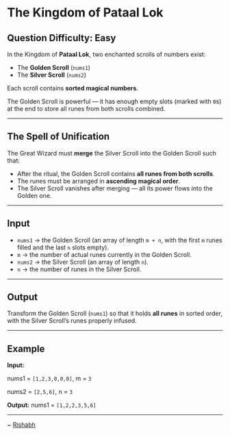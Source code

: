 
# The Kingdom of Pataal Lok

## Question Difficulty: Easy


In the Kingdom of **Pataal Lok**, two enchanted scrolls of numbers exist:  
- The **Golden Scroll** (`nums1`)  
- The **Silver Scroll** (`nums2`)  

Each scroll contains **sorted magical numbers**. 

The Golden Scroll is powerful — it has enough empty slots (marked with `0`s) at the end to store all runes from both scrolls combined.  

---

## The Spell of Unification
The Great Wizard must **merge** the Silver Scroll into the Golden Scroll such that:  
- After the ritual, the Golden Scroll contains **all runes from both scrolls**.  
- The runes must be arranged in **ascending magical order**. 
- The Silver Scroll vanishes after merging — all its power flows into the Golden one.

---

## Input
- `nums1` → the Golden Scroll (an array of length `m + n`, with the first `m` runes filled and the last `n` slots empty).  
- `m` → the number of actual runes currently in the Golden Scroll.  
- `nums2` → the Silver Scroll (an array of length `n`).  
- `n` → the number of runes in the Silver Scroll.  

---

## Output
Transform the Golden Scroll (`nums1`) so that it holds **all runes** in sorted order, with the Silver Scroll’s runes properly infused.  

---

## Example
**Input:**

nums1 = `[1,2,3,0,0,0]`, m = `3`

nums2 = `[2,5,6]`, n = `3`


**Output:**
nums1 = `[1,2,2,3,5,6]`



---
~ <a href=https://github.com/r1shu-R> Rishabh </a>